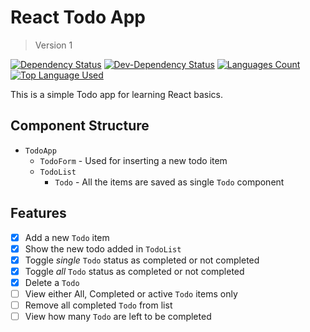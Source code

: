 # React Todo App

> Version 1

[![Dependency Status](https://david-dm.org/palashmon/react-todo-v1/status.svg)](https://david-dm.org/palashmon/react-todo-v1)
[![Dev-Dependency Status](https://david-dm.org/palashmon/react-todo-v1/dev-status.svg)](https://david-dm.org/palashmon/react-todo-v1)
[![Languages Count](https://img.shields.io/github/languages/count/palashmon/react-todo-v1.svg)](https://github.com/palashmon/react-todo-v1/search?l=javascript)
[![Top Language Used](https://img.shields.io/github/languages/top/palashmon/react-todo-v1.svg)](https://github.com/palashmon/react-todo-v1/search?l=javascript)
&nbsp;

This is a simple Todo app for learning React basics.

## Component Structure

*   `TodoApp`
    *   `TodoForm` - Used for inserting a new todo item
    *   `TodoList`
        *   `Todo` - All the items are saved as single `Todo` component

## Features

*   [x] Add a new `Todo` item
*   [x] Show the new todo added in `TodoList`
*   [x] Toggle _single_ `Todo` status as completed or not completed
*   [x] Toggle _all_ `Todo` status as completed or not completed
*   [x] Delete a `Todo`
*   [ ] View either All, Completed or active `Todo` items only
*   [ ] Remove all completed `Todo` from list
*   [ ] View how many `Todo` are left to be completed
